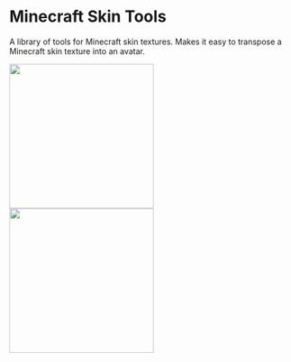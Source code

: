 # Minecraft Skin Tools
A library of tools for Minecraft skin textures.
Makes it easy to transpose a Minecraft skin texture into an avatar.

<img src="https://github.com/rabross/MinecraftSkinRenderer/blob/master/app/src/main/assets/semitransparenttest.png" width="256"/>
<img src="https://github.com/rabross/MinecraftSkinRenderer/blob/master/sample_screenshot.png" width="256"/>
